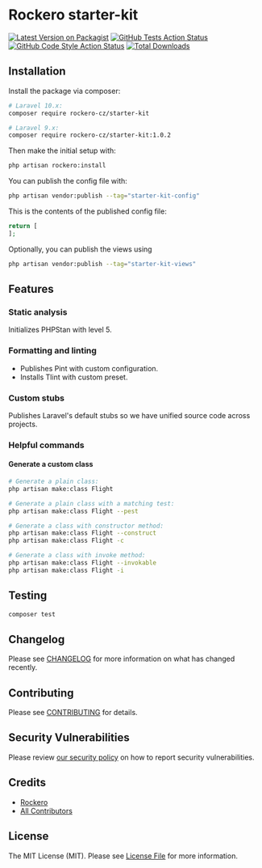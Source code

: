 # Rockero starter-kit

[![Latest Version on Packagist](https://img.shields.io/packagist/v/rockero-cz/starter-kit.svg?style=flat-square)](https://packagist.org/packages/rockero-cz/starter-kit)
[![GitHub Tests Action Status](https://img.shields.io/github/workflow/status/rockero-cz/starter-kit/run-tests?label=tests)](https://github.com/rockero-cz/starter-kit/actions?query=workflow%3Arun-tests+branch%3Amain)
[![GitHub Code Style Action Status](https://img.shields.io/github/workflow/status/rockero-cz/starter-kit/Fix%20PHP%20code%20style%20issues?label=code%20style)](https://github.com/rockero-cz/starter-kit/actions?query=workflow%3A"Fix+PHP+code+style+issues"+branch%3Amain)
[![Total Downloads](https://img.shields.io/packagist/dt/rockero-cz/starter-kit.svg?style=flat-square)](https://packagist.org/packages/rockero-cz/starter-kit)

## Installation

Install the package via composer:

```bash
# Laravel 10.x:
composer require rockero-cz/starter-kit

# Laravel 9.x:
composer require rockero-cz/starter-kit:1.0.2
```

Then make the initial setup with:

```bash
php artisan rockero:install
```

You can publish the config file with:

```bash
php artisan vendor:publish --tag="starter-kit-config"
```

This is the contents of the published config file:

```php
return [
];
```

Optionally, you can publish the views using

```bash
php artisan vendor:publish --tag="starter-kit-views"
```

## Features

### Static analysis

Initializes PHPStan with level 5.

### Formatting and linting

-   Publishes Pint with custom configuration.
-   Installs Tlint with custom preset.

### Custom stubs

Publishes Laravel's default stubs so we have unified source code across projects.

### Helpful commands

#### Generate a custom class

```bash
# Generate a plain class:
php artisan make:class Flight

# Generate a plain class with a matching test:
php artisan make:class Flight --pest

# Generate a class with constructor method:
php artisan make:class Flight --construct
php artisan make:class Flight -c

# Generate a class with invoke method:
php artisan make:class Flight --invokable
php artisan make:class Flight -i
```

## Testing

```bash
composer test
```

## Changelog

Please see [CHANGELOG](CHANGELOG.md) for more information on what has changed recently.

## Contributing

Please see [CONTRIBUTING](CONTRIBUTING.md) for details.

## Security Vulnerabilities

Please review [our security policy](../../security/policy) on how to report security vulnerabilities.

## Credits

-   [Rockero](https://github.com/rockero-cz)
-   [All Contributors](../../contributors)

## License

The MIT License (MIT). Please see [License File](LICENSE.md) for more information.
